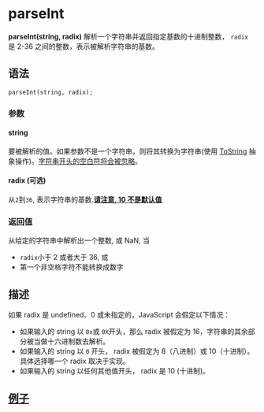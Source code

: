 # parseInt

**parseInt(string, radix)** 解析一个字符串并返回指定基数的十进制整数， `radix` 是 2-36 之间的整数，表示被解析字符串的基数。

## 语法

`parseInt(string, radix);`

### 参数

#### string

要被解析的值。如果参数不是一个字符串，则将其转换为字符串(使用 [ToString](http://www.ecma-international.org/ecma-262/6.0/#sec-tostring) 抽象操作)。<u>字符串开头的空白符将会被忽略</u>。

#### radix (可选)

从`2`到`36`, 表示字符串的基数.**<u>请注意, 10 不是默认值</u>**

### 返回值

从给定的字符串中解析出一个整数, 或 NaN, 当

- `radix`小于 2 或者大于 36, 或
- 第一个非空格字符不能转换成数字

## 描述

如果 radix 是 undefined、0 或未指定的，JavaScript 会假定以下情况：

- 如果输入的 string 以 `0x`或 `0X`开头，那么 radix 被假定为 16，字符串的其余部分被当做十六进制数去解析。
- 如果输入的 string 以 `0` 开头， radix 被假定为 8（八进制）或 10（十进制）。具体选择哪一个 radix 取决于实现。
- 如果输入的 string 以任何其他值开头， radix 是 10 (十进制)。

## [例子](https://developer.mozilla.org/zh-CN/docs/Web/JavaScript/Reference/Global_Objects/parseInt#%E4%BE%8B%E5%AD%90%EF%BC%9A%E4%BD%BF%E7%94%A8_parseInt)

